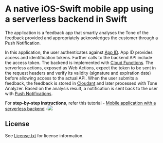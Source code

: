 # A native iOS-Swift mobile app using a serverless backend in Swift

The application is a feedback app that smartly analyses the Tone of the feedback provided and appropriately acknowledges the customer through a Push Notification.

In this application, the user authenticates against [App ID](https://console.bluemix.net/catalog/services/AppID). App ID provides access and identification tokens. Further calls to the backend API include the access token. The backend is implemented with [Cloud Functions](https://console.bluemix.net/openwhisk). The serverless actions, exposed as Web Actions, expect the token to be sent in the request headers and verify its validity (signature and expiration date) before allowing access to the actual API. When the user submits a feedback, the feedback is stored in [Cloudant](https://console.bluemix.net/catalog/services/cloudantNoSQLDB) and later processed with Tone Analyzer. Based on the analysis result, a notification is sent back to the user with [Push Notifications](https://console.bluemix.net/catalog/services/imfpush).

For **step-by-step instructions**, refer this tutorial - [Mobile application with a serverless backend](https://console.bluemix.net/docs/tutorials/serverless-mobile-backend.html#mobile-application-with-a-serverless-backend)
 -![](https://github.com/IBM-Bluemix-Docs/tutorials/blob/master/images/solution11/Architecture.png?raw=true)

## License

See [License.txt](License.txt) for license information.


